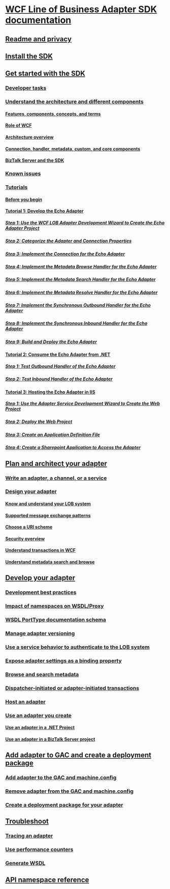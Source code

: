 # [WCF Line of Business Adapter SDK documentation](microsoft-wcf-line-of-business-adapter-sdk-documentation.md)
## [Readme and privacy](readme-and-privacy-in-the-wcf-lob-adapter-sdk.md)
## [Install the SDK](install-the-wcf-lob-adapter-sdk.md)
## [Get started with the SDK](get-started-with-the-with-the-wcf-lob-adapter-sdk.md)
### [Developer tasks](common-developer-tasks-for-the-wcf-lob-adapter-sdk.md)
### [Understand the architecture and different components](understand-the-architecture-and-different-components-of-the-wcf-lob-adapter-sdk.md)
#### [Features, components, concepts, and terms](what-is-the-windows-communication-foundation-line-of-business-adapter-sdk.md)
#### [Role of WCF](read-how-wcf-is-used-by-the-wcf-lob-adapter-sdk.md)
#### [Architecture overview](architecture-overview-of-the-wcf-lob-adapter-sdk.md)
#### [Connection, handler, metadata, custom, and core components](key-components-of-the-wcf-lob-adapter-sdk.md)
#### [BizTalk Server and the SDK](using-biztalk-server-and-the-wcf-lob-adapter-sdk.md)
### [Known issues](known-issues-with-the-wcf-lob-adapter-sdk.md)
### [Tutorials](tutorials-to-learn-the-wcf-lob-adapter-sdk.md)
#### [Before you begin](prequisities-for-the-wcf-lob-adapter-sdk-tutorials.md)
#### [Tutorial 1: Develop the Echo Adapter](tutorial-1-develop-the-echo-adapter.md)
##### [Step 1: Use the WCF LOB Adapter Development Wizard to Create the Echo Adapter Project](step-1-use-the-wcf-lob-adapter-development-wizard-to-create-the-echo-adapter.md)
##### [Step 2: Categorize the Adapter and Connection Properties](step-2-categorize-the-adapter-and-connection-properties.md)
##### [Step 3: Implement the Connection for the Echo Adapter](step-3-implement-the-connection-for-the-echo-adapter.md)
##### [Step 4: Implement the Metadata Browse Handler for the Echo Adapter](step-4-implement-the-metadata-browse-handler-for-the-echo-adapter.md)
##### [Step 5: Implement the Metadata Search Handler for the Echo Adapter](step-5-implement-the-metadata-search-handler-for-the-echo-adapter.md)
##### [Step 6: Implement the Metadata Resolve Handler for the Echo Adapter](step-6-implement-the-metadata-resolve-handler-for-the-echo-adapter.md)
##### [Step 7: Implement the Synchronous Outbound Handler for the Echo Adapter](step-7-implement-the-synchronous-outbound-handler-for-the-echo-adapter.md)
##### [Step 8: Implement the Synchronous Inbound Handler for the Echo Adapter](step-8-implement-the-synchronous-inbound-handler-for-the-echo-adapter.md)
##### [Step 9: Build and Deploy the Echo Adapter](step-9-build-and-deploy-the-echo-adapter.md)
#### [Tutorial 2: Consume the Echo Adapter from .NET](tutorial-2-consume-the-echo-adapter-from-net.md)
##### [Step 1: Test Outbound Handler of the Echo Adapter](step-1-test-outbound-handler-of-the-echo-adapter.md)
##### [Step 2: Test Inbound Handler of the Echo Adapter](step-2-test-inbound-handler-of-the-echo-adapter.md)
#### [Tutorial 3: Hosting the Echo Adapter in IIS](tutorial-3-hosting-the-echo-adapter-in-iis.md)
##### [Step 1: Use the Adapter Service Development Wizard to Create the Web Project](step-1-use-the-adapter-service-development-wizard-to-create-the-web-project.md)
##### [Step 2: Deploy the Web Project](step-2-deploy-the-web-project.md)
##### [Step 3: Create an Application Definition File](step-3-create-an-application-definition-file.md)
##### [Step 4: Create a Sharepoint Application to Access the Adapter](step-4-create-a-sharepoint-application-to-access-the-adapter.md)
## [Plan and architect your adapter](plan-and-design-an-adapter-using-the-wcf-lob-adapter-sdk.md)
### [Write an adapter, a channel, or a service](difference-between-adapter-channel-and-service-in-the-wcf-lob-adapter-sdk.md)
### [Design your adapter](plan-and-design-your-adapter-using-the-wcf-lob-adapter-sdk.md)
#### [Know and understand your LOB system](understand-the-lob-system-with-the-wcf-lob-adapter-sdk.md)
#### [Supported message exchange patterns](view-the-supported-message-exchange-patterns-in-the-wcf-lob-adapter-sdk.md)
#### [Choose a URI scheme](select-a-uri-scheme-and-addressing-format-when-using-the-wcf-lob-adapter-sdk.md)
#### [Security overview](understand-wcf-security-on-the-adapter-created-with-the-wcf-lob-adapter-sdk.md)
#### [Understand transactions in WCF](atomic-consistent-isolated-durable-transactions-with-the-wcf-lob-adapter-sdk.md)
#### [Understand metadata search and browse](about-metadata-search-and-browse-with-your-wcf-lob-adapter-sdk-adapter.md)
## [Develop your adapter](develop-or-create-your-adapter-using-the-wcf-lob-adapter-sdk.md)
### [Development best practices](development-best-practices-using-the-wcf-lob-adapter-sdk.md)
### [Impact of namespaces on WSDL/Proxy](use-namespaces-with-the-wsdl-proxy-in-the-wcf-lob-adapter-sdk.md)
### [WSDL PortType documentation schema](describe-the-wsdl-porttype-documentation-schema-with-the-wcf-lob-adapter-sdk.md)
### [Manage adapter versioning](manage-adapter-versioning-with-the-wcf-lob-adapter-sdk.md)
### [Use a service behavior to authenticate to the LOB system](use-a-service-behavior-to-enter-credentials-with-the-wcf-lob-adapter-sdk.md)
### [Expose adapter settings as a binding property](expose-adapter-settings-as-a-binding-property-using-the-wcf-lob-adapter-sdk.md)
### [Browse and search metadata](browse-and-search-metadata-using-the-wcf-lob-adapter-sdk.md)
### [Dispatcher-initiated or adapter-initiated transactions](dispatcher-initiated-or-adapter-initiated-transactions-in-wcf-lob-adapter-sdk.md)
### [Host an adapter](host-an-adapter-in-iis-using-the-wcf-lob-adapter-sdk.md)
### [Use an adapter you create](consume-an-adapter-created-using-the-wcf-lob-adapter-sdk.md)
#### [Use an adapter in a .NET Project](consume-a-wcf-lob-adapter-sdk-adapter-in-a-net-project.md)
#### [Use an adapter in a BizTalk Server project](consume-a-wcf-lob-adapter-sdk-adapter-in-a-biztalk-server-project.md)
## [Add adapter to GAC and create a deployment package](deploy-adapter-using-the-wcf-lob-adapter-sdk.md)
### [Add adapter to the GAC and machine.config](deploy-an-adapter-using-the-wcf-lob-adapter-sdk.md)
### [Remove adapter from the GAC and machine.config](undeploy-an-adapter-using-the-wcf-lob-adapter-sdk.md)
### [Create a deployment package for your adapter](create-a-deployment-package-with-the-wcf-lob-adapter-sdk.md)
## [Troubleshoot](troubleshoot-adapter-created-using-the-wcf-lob-adapter-sdk.md)
### [Tracing an adapter](trace-an-adapter-with-the-wcf-lob-adapter-sdk.md)
### [Use performance counters](use-performance-counters-with-the-wcf-lob-adapter-sdk.md)
### [Generate WSDL](generate-wsdl-with-the-wcf-lob-adapter-sdk.md)
## [API namespace reference](/dotnet/api/?view=bts-wcf-lob-sdk&preserve-view=true)